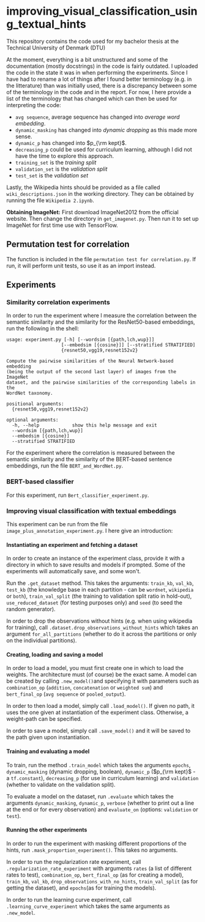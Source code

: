 # improving_visual_classification_using_textual_hints
This repository contains the code used for my bachelor thesis at the Technical University of Denmark (DTU)

At the moment, everything is a bit unstructured and some of the documentation (mostly docstrings) in the code is fairly outdated. I uploaded the code in the state it was in when performing the experiments. Since I have had to rename a lot of things after I found better terminology (e.g. in the litterature) than was initially used, there is a discrepancy between some of the terminology in the code and in the report. For now, I here provide a list of the terminology that has changed which can then be used for interpreting the code:
* `avg sequence`, average sequence has changed into *average word embedding*.
* `dynamic_masking` has changed into *dynamic dropping* as this made more sense.
* `dynamic_p` has changed into $p_{\rm kept}$.
* `decreasing_p` could be used for curriculum learning, although I did not have the time to explore this approach.
* `training_set` is the *training split*
* `validation_set` is the *validation split*
* `test_set` is the *validation set*

Lastly, the Wikipedia hints should be provided as a file called `wiki_descriptions.json` in the working directory. They can be obtained by running the file `Wikipedia 2.ipynb`.

**Obtaining ImageNet:**
First download ImageNet2012 from the official website. Then change the directory in `get_imagenet.py`. Then run it to set up ImageNet for first time use with TensorFlow.

## Permutation test for correlation
The function is included in the file `permutation test for correlation.py`. If run, it will perform unit tests, so use it as an import instead.

## Experiments
### Similarity correlation experiments
In order to run the experiment where I measure the correlation between the semantic similarity and the similarity for the ResNet50-based embeddings, run the following in the shell:
```
usage: experiment.py [-h] [--wordsim [{path,lch,wup}]]
                    [--embedsim [{cosine}]] [--stratified STRATIFIED]
                    {resnet50,vgg19,resnet152v2}

Compute the pairwise similarities of the Neural Network-based embedding 
(being the output of the second last layer) of images from the ImageNet
dataset, and the pairwise similarities of the corresponding labels in the 
WordNet taxonomy.

positional arguments:
  {resnet50,vgg19,resnet152v2}

optional arguments:
  -h, --help            show this help message and exit
  --wordsim [{path,lch,wup}]
  --embedsim [{cosine}]
  --stratified STRATIFIED
```

For the experiment where the correlation is measured between the semantic similarity and the similarity of the BERT-based sentence embeddings, run the file `BERT_and_WordNet.py`.

### BERT-based classifier
For this experiment, run `Bert_classifier_experiment.py`.

### Improving visual classification with textual embeddings
This experiment can be run from the file `image_plus_annotation_experiment.py`. I here give an introduction:

#### Instantiating an experiment and fetching a dataset
In order to create an instance of the experiment class, provide it with a directory in which to save results and models if prompted. Some of the experiments will automatically save, and some won't.

Run the `.get_dataset` method. This takes the arguments: `train_kb`, `val_kb`, `test_kb` (the knowledge base in each partition - can be `wordnet`, `wikipedia` or `both`), `train_val_split` (the training to validation split ratio in hold-out), `use_reduced_dataset` (for testing purposes only) and `seed` (to seed the random generator).

In order to drop the observations without hints (e.g. when using wikipedia for training), call `.dataset.drop_observations_without_hints` which takes an argument `for_all_partitions` (whether to do it across the partitions or only on the individual partitions).

#### Creating, loading and saving a model
In order to load a model, you must first create one in which to load the weights. The architecture must (of course) be the exact same.
A model can be created by calling `.new_model()`and specifying it with parameters such as `combination_op` (`addition`, `concatenation` or `weighted sum`) and `bert_final_op` (`avg sequence` or `pooled_output`).

In order to then load a model, simply call `.load_model()`. If given no path, it uses the one given at instantiation of the experiment class. Otherwise, a weight-path can be specified.

In order to save a model, simply call `.save_model()` and it will be saved to the path given upon instantiation.

#### Training and evaluating a model
To train, run the method `.train_model` which takes the arguments `epochs`, `dynamic_masking` (dynamic dropping, boolean), `dynamic_p` ($p_{\rm kept}$ - a `tf.constant`), `decreasing_p` (for use in curriculum learning) and `validation` (whether to validate on the validation split).

To evaluate a model on the dataset, run `.evaluate` which takes the arguments `dynamic_masking`, `dynamic_p`, `verbose` (whether to print out a line at the end or for every observation) and `evaluate_on` (options: `validation` or `test`).

#### Running the other experiments
In order to run the experiment with masking different proportions of the hints, run `.mask_proportion_experiment()`. This takes no arguments.

In order to run the regularization rate experiment, call `.regularization_rate_experiment` with arguments `rates` (a list of different rates to test), `combination_op`, `bert_final_op` (as for creating a model), `train_kb`, `val_kb`, `drop_observations_with_no_hints`, `train_val_split` (as for getting the dataset), and `epochs`(as for training the models).

In order to run the learning curve experiment, call `.learning_curve_experiment` which takes the same arguments as `.new_model`.
